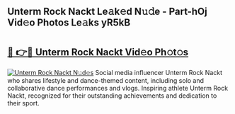 ## Unterm Rock Nackt Le𝚊k𝚎d N𝚞𝚍e - Part-hOj Vid𝚎o Photos Le𝚊ks yR5kB

# <h2><a href="http://fb2pvq.evod.top/?m=Unterm+Rock+Nackt">🔗 👉🔴 Unterm Rock Nackt Vid𝚎o Ph𝚘t𝚘s</a></h2>

[![Unterm Rock Nackt N𝚞d𝚎s](https://i.imgur.com/8V9OHl7.gif)](http://fb2pvq.evod.top/?m=Unterm+Rock+Nackt)
Social media influencer Unterm Rock Nackt who shares lifestyle and dance-themed content, including solo and collaborative dance performances and vlogs. Inspiring athlete Unterm Rock Nackt, recognized for their outstanding achievements and dedication to their sport. 
